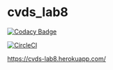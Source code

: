 # cvds_lab8
[![Codacy Badge](https://api.codacy.com/project/badge/Grade/1b4d1812436748b2b07515abb05d5af3)](https://www.codacy.com/manual/juancamilo399/cvds_lab8?utm_source=github.com&amp;utm_medium=referral&amp;utm_content=juancamilo399/cvds_lab8&amp;utm_campaign=Badge_Grade)

[![CircleCI](https://circleci.com/gh/juancamilo399/cvds_lab8.svg?style=svg)](https://circleci.com/gh/juancamilo399/cvds_lab8)

https://cvds-lab8.herokuapp.com/
